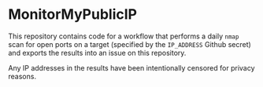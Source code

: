 # MonitorMyPublicIP

This repository contains code for a workflow that performs a daily `nmap` scan for open ports on a target (specified by the `IP_ADDRESS` Github secret) and exports the results into an issue on this repository.

Any IP addresses in the results have been intentionally censored for privacy reasons.
